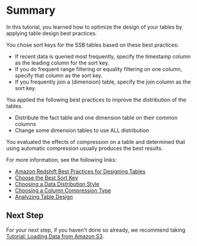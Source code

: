 # Summary<a name="tutorial-tuning-tables-summary"></a>

In this tutorial, you learned how to optimize the design of your tables by applying table design best practices\. 

You chose sort keys for the SSB tables based on these best practices: 
+ If recent data is queried most frequently, specify the timestamp column as the leading column for the sort key\. 
+ If you do frequent range filtering or equality filtering on one column, specify that column as the sort key\. 
+ If you frequently join a \(dimension\) table, specify the join column as the sort key\. 

You applied the following best practices to improve the distribution of the tables\. 
+ Distribute the fact table and one dimension table on their common columns 
+ Change some dimension tables to use ALL distribution 

You evaluated the effects of compression on a table and determined that using automatic compression usually produces the best results\. 

For more information, see the following links: 
+ [Amazon Redshift Best Practices for Designing Tables](c_designing-tables-best-practices.md) 
+ [Choose the Best Sort Key](c_best-practices-sort-key.md)
+ [Choosing a Data Distribution Style](t_Distributing_data.md) 
+ [Choosing a Column Compression Type](t_Compressing_data_on_disk.md)
+ [Analyzing Table Design](c_analyzing-table-design.md) 

## Next Step<a name="tutorial-tuning-tables-next-step-loading-tutorial"></a>

For your next step, if you haven't done so already, we recommend taking [Tutorial: Loading Data from Amazon S3](tutorial-loading-data.md)\. 
